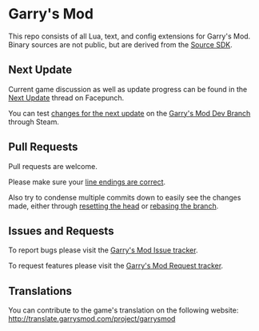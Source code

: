 Garry's Mod
=========

This repo consists of all Lua, text, and config extensions for Garry's Mod. Binary sources are not public, but are derived from the [Source SDK](https://github.com/ValveSoftware/source-sdk-2013).

Next Update
---
Current game discussion as well as update progress can be found in the [Next Update](https://facepunch.com/showthread.php?t=1560743) thread on Facepunch.

You can test [changes for the next update](http://wiki.garrysmod.com/changelist/) on the [Garry's Mod Dev Branch](http://wiki.garrysmod.com/page/Dev_Branch) through Steam.

Pull Requests
---
Pull requests are welcome. 

Please make sure your [line endings are correct](https://github.com/sugarcrm/sugarcrm_dev/wiki/Line-Ending-issues-on-Windows-with-git).

Also try to condense multiple commits down to easily see the changes made, either through [resetting the head](http://stackoverflow.com/a/5201642) or [rebasing the branch](http://stackoverflow.com/a/5189600).

Issues and Requests
---
To report bugs please visit the [Garry's Mod Issue tracker](https://github.com/Facepunch/garrysmod-issues/).

To request features please visit the [Garry's Mod Request tracker](https://github.com/Facepunch/garrysmod-requests/).


Translations
---
You can contribute to the game's translation on the following website:
http://translate.garrysmod.com/project/garrysmod
